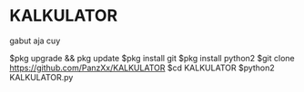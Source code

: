 # KALKULATOR
gabut aja cuy


$pkg upgrade && pkg update
$pkg install git
$pkg install python2
$git clone https://github.com/PanzXx/KALKULATOR
$cd KALKULATOR
$python2 KALKULATOR.py
